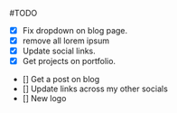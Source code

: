 #TODO

- [x] Fix dropdown on blog page.
- [x] remove all lorem ipsum
- [x] Update social links.
- [x] Get projects on portfolio.
- [] Get a post on blog
- [] Update links across my other socials
- [] New logo
